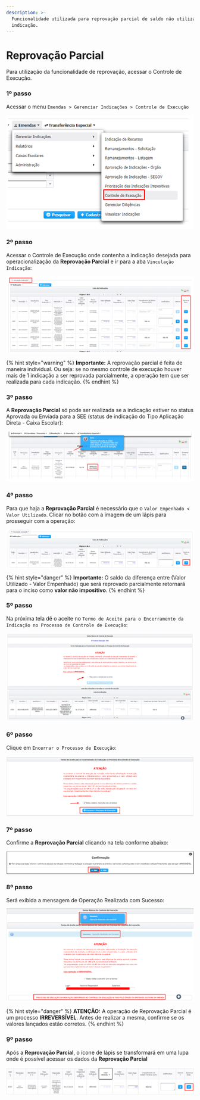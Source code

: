 ```yaml
---
description: >-
  Funcionalidade utilizada para reprovação parcial de saldo não utilizado da
  indicação.
---
```


# Reprovação Parcial

Para utilização da funcionalidade de reprovação, acessar o Controle de Execução.

### &#x20;1º passo

Acessar o menu `Emendas > Gerenciar Indicações > Controle de Execução`

![](<../../.gitbook/assets/image (633).png>)

### 2º passo

Acessar o Controle de Execução onde contenha a indicação desejada para operacionalização da **Reprovação Parcial** e ir para a aba `Vinculação Indicação`:

![](<../../.gitbook/assets/image (628).png>)

{% hint style="warning" %}
**Importante:** A reprovação parcial é feita de maneira individual. Ou seja: se no mesmo controle de execução houver mais de 1 indicação a ser reprovada parcialmente, a operação tem que ser realizada para cada indicação.
{% endhint %}

### 3º passo

&#x20;A **Reprovação Parcial** só pode ser realizada se a indicação estiver no status Aprovada ou Enviada para a SEE (status de indicação do Tipo Aplicação Direta - Caixa Escolar):

![](<../../.gitbook/assets/image (638).png>)

### 4º passo&#x20;

Para que haja a **Reprovação Parcial** é necessário que o `Valor Empenhado < Valor Utilizado`.  Clicar no botão com a imagem de um lápis para prosseguir com a operação:&#x20;

![](<../../.gitbook/assets/image (634).png>)

{% hint style="danger" %}
**Importante:** O saldo da diferença entre (Valor Utilizado - Valor Empenhado) que será reprovado parcialmente retornará para o inciso como **valor não impositivo**.
{% endhint %}

### 5º passo

Na próxima tela dê o aceite no `Termo de Aceite para o Encerramento da Indicação no Processo de Controle de Execução`:

![](<../../.gitbook/assets/image (614).png>)

### 6º passo

Clique em `Encerrar o Processo de Execução`:

![](<../../.gitbook/assets/image (663).png>)

### 7º passo

Confirme a **Reprovação Parcial** clicando na tela conforme abaixo:

![](<../../.gitbook/assets/image (664).png>)

### 8º passo

Será exibida a mensagem de Operação Realizada com Sucesso:

![](<../../.gitbook/assets/image (693).png>)

{% hint style="danger" %}
**ATENÇÃO:** A operação de Reprovação Parcial é um processo **IRREVERSÍVEL**. Antes de realizar a mesma, confirme se os valores lançados estão corretos.
{% endhint %}

### 9º passo

Após a **Reprovação Parcial**, o ícone de lápis se transformará em uma lupa onde é possível acessar os dados da **Reprovação Parcial**

![](<../../.gitbook/assets/image (698).png>)
